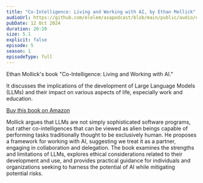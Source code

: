 ```yaml
---
title: "Co-Intelligence: Living and Working with AI, by Ethan Mollick"
audioUrl: https://github.com/elelem/asapodcast/blob/main/public/audio/episode-5.m4a?raw=true
pubDate: 12 Oct 2024
duration: 20:20
size: 5.1
explicit: false
episode: 5
season: 1
episodeType: full
---
```

Ethan Mollick's book "Co-Intelligence: Living and Working with AI." 

It discusses the implications of the development of Large Language Models (LLMs) and their impact on various aspects of life, especially work and education. 

[Buy this book on Amazon](https://amzn.to/3U5WXZ0)

Mollick argues that LLMs are not simply sophisticated software programs, but rather co-intelligences that can be viewed as alien beings capable of performing tasks traditionally thought to be exclusively human. He proposes a framework for working with AI, suggesting we treat it as a partner, engaging in collaboration and delegation. The book examines the strengths and limitations of LLMs, explores ethical considerations related to their development and use, and provides practical guidance for individuals and organizations seeking to harness the potential of AI while mitigating potential risks.